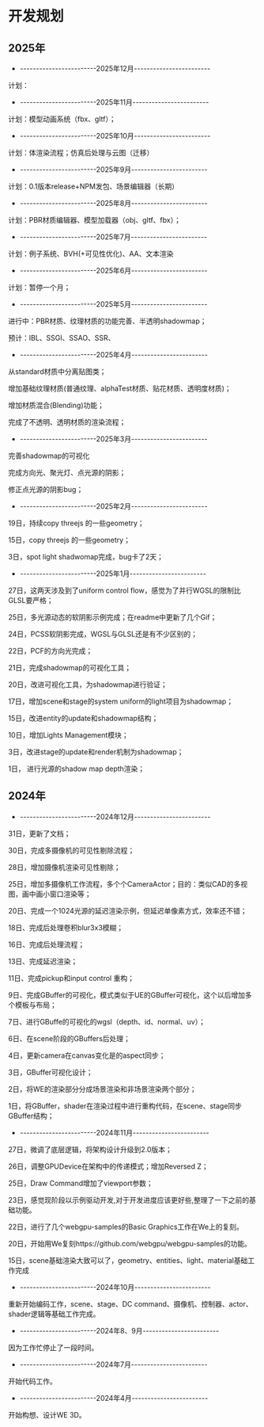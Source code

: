 # 开发规划

## 2025年

* ------------------------2025年12月------------------------

计划：

* ------------------------2025年11月------------------------

计划：模型动画系统（fbx、gltf）；

* ------------------------2025年10月------------------------

计划：体渲染流程；仿真后处理与云图（迁移）

* ------------------------2025年9月------------------------

计划：0.1版本release+NPM发包、场景编辑器（长期）

* ------------------------2025年8月------------------------

计划：PBR材质编辑器、模型加载器（obj、gltf、fbx）；

* ------------------------2025年7月------------------------

计划：例子系统、BVH(+可见性优化)、AA、文本渲染

* ------------------------2025年6月------------------------

计划：暂停一个月；

* ------------------------2025年5月------------------------

进行中：PBR材质、纹理材质的功能完善、半透明shadowmap；

预计：IBL、SSGI、SSAO、SSR、

* ------------------------2025年4月------------------------

从standard材质中分离贴图类；

增加基础纹理材质(普通纹理、alphaTest材质、贴花材质、透明度材质)；

增加材质混合(Blending)功能；

完成了不透明、透明材质的渲染流程；

* ------------------------2025年3月------------------------

完善shadowmap的可视化

完成方向光、聚光灯、点光源的阴影；

修正点光源的阴影bug；

* ------------------------2025年2月------------------------

19日，持续copy threejs 的一些geometry；

15日，copy threejs 的一些geometry；

3日，spot light shadwomap完成，bug卡了2天；

* ------------------------2025年1月------------------------

27日，这两天涉及到了uniform control flow，感觉为了并行WGSL的限制比GLSL要严格；

25日，多光源动态的软阴影示例完成；在readme中更新了几个Gif；

24日，PCSS软阴影完成，WGSL与GLSL还是有不少区别的；

22日，PCF的方向光完成；

21日，完成shadowmap的可视化工具；

20日，改进可视化工具，为shadowmap进行验证；

17日，增加scene和stage的system uniform的light项目为shadowmap；

15日，改进entity的update和shadowmap结构；

10日，增加Lights Management模块；

3日，改进stage的update和render机制为shadowmap；

1日， 进行光源的shadow map depth渲染；

## 2024年

* ------------------------2024年12月------------------------

31日，更新了文档；

30日，完成多摄像机的可见性剔除流程；

28日，增加摄像机渲染可见性剔除；

25日，增加多摄像机工作流程，多个个CameraActor；目的：类似CAD的多视图，画中画小窗口渲染等；

20日、完成一个1024光源的延迟渲染示例，但延迟单像素方式，效率还不错；

18日、完成后处理卷积blur3x3模糊；

16日、完成后处理流程；

13日、完成延迟渲染；

11日、完成pickup和input control 重构；

9日、完成GBuffer的可视化，模式类似于UE的GBuffer可视化，这个以后增加多个模板与布局；

7日、进行GBuffe的可视化的wgsl（depth、id、normal、uv）；

6日、在scene阶段的GBuffers后处理；

4日，更新camera在canvas变化是的aspect同步；

3日，GBuffer可视化设计；

2日，将WE的渲染部分分成场景渲染和非场景渲染两个部分；

1日，将GBuffer，shader在渲染过程中进行重构代码，在scene、stage同步GBuffer结构；

* ------------------------2024年11月------------------------

27日，微调了底层逻辑，将架构设计升级到2.0版本；

26日，调整GPUDevice在架构中的传递模式；增加Reversed Z；

25日，Draw Command增加了viewport参数；

23日，感觉现阶段以示例驱动开发,对于开发进度应该更好些,整理了一下之前的基础功能。

22日，进行了几个webgpu-samples的Basic Graphics工作在We上的复刻。

20日，开始用We复刻https://github.com/webgpu/webgpu-samples的功能。

15日，scene基础渲染大致可以了，geometry、entities、light、material基础工作完成

* ------------------------2024年10月------------------------

重新开始编码工作，scene、stage、DC command、摄像机、控制器、actor、shader逻辑等基础工作完成。

* ------------------------2024年8、9月------------------------

因为工作忙停止了一段时间。

* ------------------------2024年7月------------------------

开始代码工作。

* ------------------------2024年4月------------------------

开始构想、设计WE 3D。
